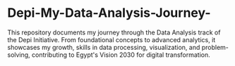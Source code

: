 # Depi-My-Data-Analysis-Journey-
This repository documents my journey through the Data Analysis track of the Depi Initiative. From foundational concepts to advanced analytics, it showcases my growth, skills in data processing, visualization, and problem-solving, contributing to Egypt's Vision 2030 for digital transformation.
